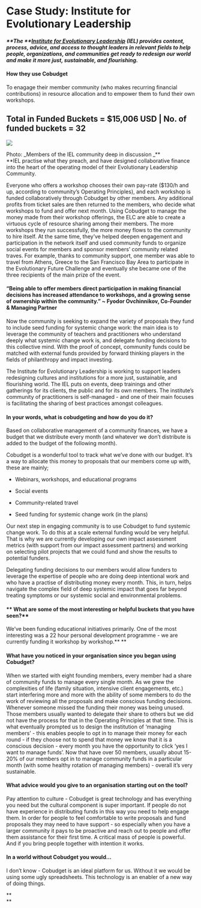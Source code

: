 # Case Study: Institute for Evolutionary Leadership

#### _**The **_[_**Institute for Evolutionary Leadership**_](https://www.evoleadinstitute.com/) _**\(IEL\) provides content, process, advice, and access to thought leaders in relevant fields to help people, organizations, and communities get ready to redesign our world and make it more just, sustainable, and flourishing.**_

#### How they use Cobudget

To enagage their member community \(who makes recurring financial contributions\) in resource allocation and to empower them to fund their own workshops.

## Total in Funded Buckets = **$15,006 USD**  \| No. of funded buckets = 32

![](https://lh4.googleusercontent.com/2X4A6umtvcKxRYE6xv5Y6bMFndFKEFakyUuKtKSx4y2rDESEyxeGnu5759coGzX1xcgXoFKyxOiIcE8NefrXFoBqamvC4HekPqQ4OzemJukf8doZOqA4OfeS8l4w49AaP4tbF9Pa)

Photo: _Members of the IEL community deep in discussion _**          
**IEL practise what they preach, and have designed collaborative finance into the heart of the operating model of their Evolutionary Leadership Community.

Everyone who offers a workshop chooses their own pay-rate \($130/h and up, according to community’s Operating Principles\), and each workshop is funded collaboratively through Cobudget by other members. Any additional profits from ticket sales are then returned to the members, who decide what workshops to fund and offer next month. Using Cobudget to manage the money made from their workshop offerings, the ELC are able to create a virtuous cycle of resource sharing among their members. The more workshops they run successfully, the more money flows to the community to hire itself. At the same time, they’ve helped deepen engagement and participation in the network itself and used community funds to organize social events for members and sponsor members’ community related traves. For example, thanks to community support, one member was able to travel from Athens, Greece to the San Francisco Bay Area to participate in the Evolutionary Future Challenge and eventually she became one of the three recipients of the main prize of the event.

#### “Being able to offer members direct participation in making financial decisions has increased attendance to workshops, and a growing sense of ownership within the community.” ~ Fyodor Ovchinnikov, Co-Founder & Managing Partner  

Now the community is seeking to expand the variety of proposals they fund to include seed funding for systemic change work: the main idea is to leverage the community of teachers and practitioners who understand deeply what systemic change work is, and delegate funding decisions to this collective mind. With the proof of concept, community funds could be matched with external funds provided by forward thinking players in the fields of philanthropy and impact investing.

The Institute for Evolutionary Leadership is working to support leaders redesigning cultures and institutions for a more just, sustainable, and flourishing world. The IEL puts on events, deep trainings and other gatherings for its clients, the public and for its own members. The institute’s community of practitioners is self-managed - and one of their main focuses is facilitating the sharing of best practices amongst colleagues.

#### I**n your words, what is cobudgeting and how do you do it?**

Based on collaborative management of a community finances, we have a budget that we distribute every month \(and whatever we don’t distribute is added to the budget of the following month\).

Cobudget is a wonderful tool to track what we’ve done with our budget. It’s a way to allocate this money to proposals that our members come up with, these are mainly;

* Webinars, workshops, and educational programs

* Social events

* Community-related travel

* Seed funding for systemic change work \(in the plans\)

Our next step in engaging community is to use Cobudget to fund systemic change work. To do this at a scale external funding would be very helpful. That is why we are currently developing our own impact assessment metrics \(with support from our impact assessment partners\) and working on selecting pilot projects that we could fund and show the results to potential funders.

Delegating funding decisions to our members would allow funders to leverage the expertise of people who are doing deep intentional work and who have a practise of distributing money every month. This, in turn, helps navigate the complex field of deep systemic impact that goes far beyond treating symptoms or our systemic social and environmental problems.

#### ** What are some of the most interesting or helpful buckets that you have seen?**

We’ve been funding educational initiatives primarily. One of the most interesting was a 22 hour personal development programme - we are currently funding it workshop by workshop.**      **

#### **What have you noticed in your organisation since you began using Cobudget?**

When we started with eight founding members, every member had a share of community funds to manage every single month. As we grew the complexities of life \(family situation, intensive client engagements, etc.\) start interfering more and more with the ability of some members to do the work of reviewing all the proposals and make conscious funding decisions. Whenever someone missed the funding their money was being unused. Those members usually wanted to delegate their share to others but we did not have the process for that in the Operating Principles at that time. This is what eventually prompted us to design the institution of ‘managing members’ - this enables people to opt in to manage their money for each round - if they choose not to spend that money we know that it is a conscious decision - every month you have the opportunity to click ‘yes I want to manage funds’. Now that have over 50 members, usually about 15-20% of our members opt in to manage community funds in a particular month \(with some healthy rotation of managing members\) - overall it’s very sustainable.

#### **What advice would you give to an organisation starting out on the tool?**

Pay attention to culture - Cobudget is great technology and has everything you need but the cultural component is super important. If people do not have experience in distributing funds in this way you need to help engage them. In order for people to feel comfortable to write proposals and fund proposals they may need to have support - so especially when you have a larger community it pays to be proactive and reach out to people and offer them assistance for their first time. A critical mass of people is powerful. And if you bring people together with intention it works.

#### **In a world without Cobudget you would…**

I don’t know - Cobudget is an ideal platform for us. Without it we would be using some ugly spreadsheets. This technology is an enabler of a new way of doing things.

**          
**

